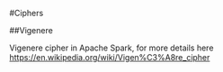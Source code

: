 #Ciphers

##Vigenere

Vigenere cipher in Apache Spark, for more details here https://en.wikipedia.org/wiki/Vigen%C3%A8re_cipher

